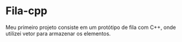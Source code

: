 # Fila-cpp
Meu primeiro projeto consiste em um protótipo de fila com C++, onde utilizei vetor para armazenar os elementos.
